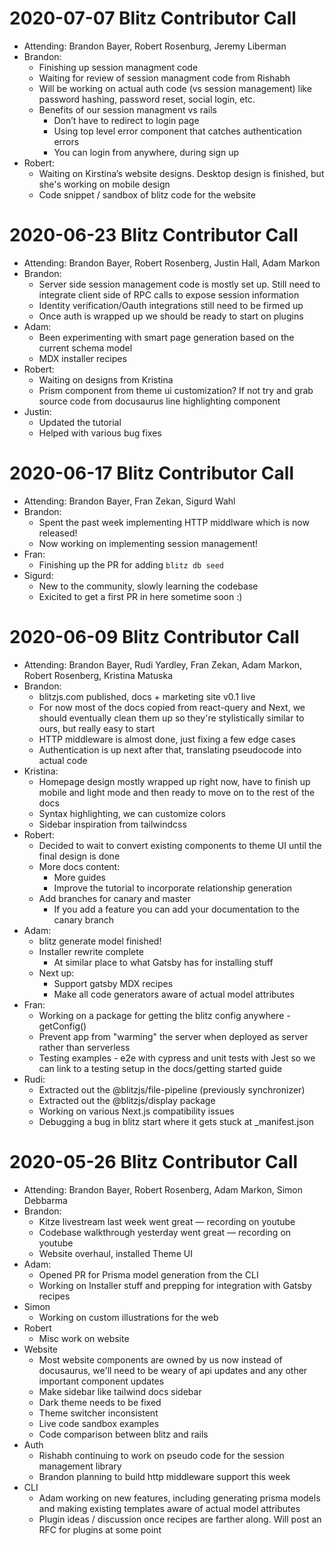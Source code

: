 # 2020-07-07 Blitz Contributor Call

- Attending: Brandon Bayer, Robert Rosenburg, Jeremy Liberman
- Brandon:
  - Finishing up session managment code
  - Waiting for review of session managment code from Rishabh
  - Will be working on actual auth code (vs session management) like password hashing, password reset, social login, etc.
  - Benefits of our session managment vs rails
    - Don’t have to redirect to login page
    - Using top level error component that catches authentication errors
    - You can login from anywhere, during sign up
- Robert:
  - Waiting on Kirstina’s website designs. Desktop design is finished, but she's working on mobile design
  - Code snippet / sandbox of blitz code for the website

# 2020-06-23 Blitz Contributor Call

- Attending: Brandon Bayer, Robert Rosenberg, Justin Hall, Adam Markon
- Brandon:
  - Server side session management code is mostly set up. Still need to integrate client side of RPC calls to expose session information
  - Identity verification/Oauth integrations still need to be firmed up
  - Once auth is wrapped up we should be ready to start on plugins
- Adam:
  - Been experimenting with smart page generation based on the current schema model
  - MDX installer recipes
- Robert:
  - Waiting on designs from Kristina
  - Prism component from theme ui customization? If not try and grab source code from docusaurus line highlighting component
- Justin:
  - Updated the tutorial
  - Helped with various bug fixes

# 2020-06-17 Blitz Contributor Call

- Attending: Brandon Bayer, Fran Zekan, Sigurd Wahl
- Brandon:
  - Spent the past week implementing HTTP middlware which is now released!
  - Now working on implementing session management!
- Fran:
  - Finishing up the PR for adding `blitz db seed`
- Sigurd:
  - New to the community, slowly learning the codebase
  - Exicited to get a first PR in here sometime soon :)

# 2020-06-09 Blitz Contributor Call

- Attending: Brandon Bayer, Rudi Yardley, Fran Zekan, Adam Markon, Robert Rosenberg, Kristina Matuska
- Brandon:
  - blitzjs.com published, docs + marketing site v0.1 live
  - For now most of the docs copied from react-query and Next, we should eventually clean them up so they&#39;re stylistically similar to ours, but really easy to start
  - HTTP middleware is almost done, just fixing a few edge cases
  - Authentication is up next after that, translating pseudocode into actual code
- Kristina:
  - Homepage design mostly wrapped up right now, have to finish up mobile and light mode and then ready to move on to the rest of the docs
  - Syntax highlighting, we can customize colors
  - Sidebar inspiration from tailwindcss
- Robert:
  - Decided to wait to convert existing components to theme UI until the final design is done
  - More docs content:
    - More guides
    - Improve the tutorial to incorporate relationship generation
  - Add branches for canary and master
    - If you add a feature you can add your documentation to the canary branch
- Adam:
  - blitz generate model finished!
  - Installer rewrite complete
    - At similar place to what Gatsby has for installing stuff
  - Next up:
    - Support gatsby MDX recipes
    - Make all code generators aware of actual model attributes
- Fran:
  - Working on a package for getting the blitz config anywhere - getConfig()
  - Prevent app from &quot;warming&quot; the server when deployed as server rather than serverless
  - Testing examples - e2e with cypress and unit tests with Jest so we can link to a testing setup in the docs/getting started guide
- Rudi:
  - Extracted out the @blitzjs/file-pipeline (previously synchronizer)
  - Extracted out the @blitzjs/display package
  - Working on various Next.js compatibility issues
  - Debugging a bug in blitz start where it gets stuck at \_manifest.json

# 2020-05-26 Blitz Contributor Call

- Attending: Brandon Bayer, Robert Rosenberg, Adam Markon, Simon Debbarma
- Brandon:
  - Kitze livestream last week went great — recording on youtube
  - Codebase walkthrough yesterday went great — recording on youtube
  - Website overhaul, installed Theme UI
- Adam:
  - Opened PR for Prisma model generation from the CLI
  - Working on Installer stuff and prepping for integration with Gatsby recipes
- Simon
  - Working on custom illustrations for the web
- Robert
  - Misc work on website
- Website
  - Most website components are owned by us now instead of docusaurus, we&#39;ll need to be weary of api updates and any other important component updates
  - Make sidebar like tailwind docs sidebar
  - Dark theme needs to be fixed
  - Theme switcher inconsistent
  - Live code sandbox examples
  - Code comparison between blitz and rails
- Auth
  - Rishabh continuing to work on pseudo code for the session management library
  - Brandon planning to build http middleware support this week
- CLI
  - Adam working on new features, including generating prisma models and making existing templates aware of actual model attributes
  - Plugin ideas / discussion once recipes are farther along. Will post an RFC for plugins at some point
